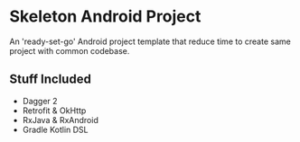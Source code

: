 # Skeleton Android Project
An 'ready-set-go' Android project template that reduce time to create same project with common codebase.

## Stuff Included
- Dagger 2
- Retrofit & OkHttp
- RxJava & RxAndroid
- Gradle Kotlin DSL
